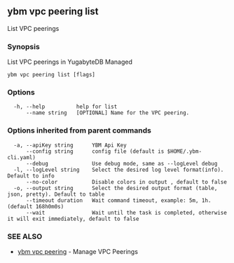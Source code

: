 ## ybm vpc peering list

List VPC peerings

### Synopsis

List VPC peerings in YugabyteDB Managed

```
ybm vpc peering list [flags]
```

### Options

```
  -h, --help          help for list
      --name string   [OPTIONAL] Name for the VPC peering.
```

### Options inherited from parent commands

```
  -a, --apiKey string      YBM Api Key
      --config string      config file (default is $HOME/.ybm-cli.yaml)
      --debug              Use debug mode, same as --logLevel debug
  -l, --logLevel string    Select the desired log level format(info). Default to info
      --no-color           Disable colors in output , default to false
  -o, --output string      Select the desired output format (table, json, pretty). Default to table
      --timeout duration   Wait command timeout, example: 5m, 1h. (default 168h0m0s)
      --wait               Wait until the task is completed, otherwise it will exit immediately, default to false
```

### SEE ALSO

* [ybm vpc peering](ybm_vpc_peering.md)	 - Manage VPC Peerings

